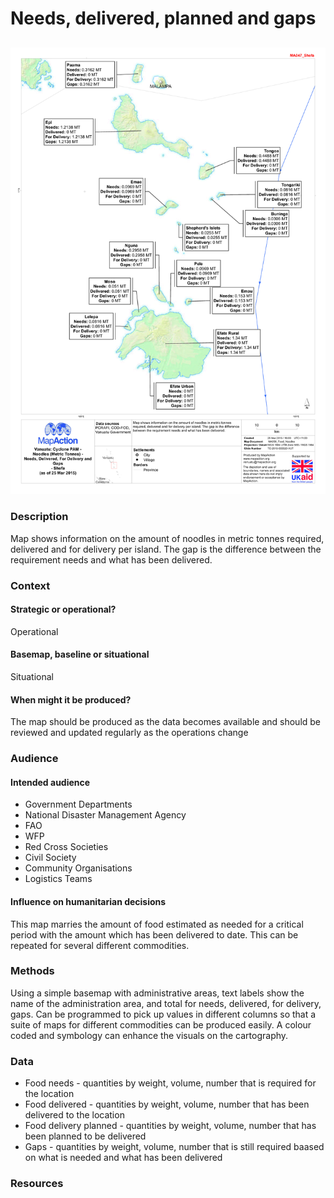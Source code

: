 # Needs, delivered, planned and gaps

## 

![Vanuatu: Cyclone PAM - Noodles \(Metric Tonnes\) - Needs, Delivered, For Delivery and Gaps- Malampa\(as of 25 Mar 2015\)](../.gitbook/assets/needs-delivered-planned-gaps.jpg)

### Description

Map shows information on the amount of noodles in metric tonnes required, delivered and for delivery per island. The gap is the difference between the requirement needs and what has been delivered.

### Context

#### Strategic or operational?

Operational

#### Basemap, baseline or situational

Situational

#### When might it be produced?

The map should be produced as the data becomes available and should be reviewed and updated regularly as the operations change

### Audience

#### Intended audience

* Government Departments
* National Disaster Management Agency
* FAO
* WFP 
* Red Cross Societies
* Civil Society
* Community Organisations
* Logistics Teams

#### Influence on humanitarian decisions

This map marries the amount of food estimated as needed for a critical period with the amount which has been delivered to date. This can be repeated for several different commodities.

### Methods

Using a simple basemap with administrative areas, text labels show the name of the administration area, and total for needs, delivered, for delivery, gaps. Can be programmed to pick up values in different columns so that a suite of maps for different commodities can be produced easily. A colour coded and symbology can enhance the visuals on the cartography.

### Data

* Food needs - quantities by weight, volume, number that is required for the location
* Food delivered - quantities by weight, volume, number that has been delivered to the location
* Food delivery planned - quantities by weight, volume, number that has been planned to be delivered
* Gaps - quantities by weight, volume, number that is still required baased on what is needed and what has been delivered

### Resources

